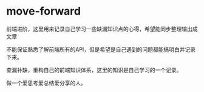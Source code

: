 # move-forward
前端进阶，这里用来记录自己学习一些缺漏知识点的心得，希望能同步整理输出成文章

不能保证熟悉了解前端所有的API，但是希望是自己遇到的问题都能搞明白并记录下来。

查漏补缺，重构自己的前端知识体系，这里的知识是自己学习的一个记录。

做一个爱思考爱总结爱分享的人。


